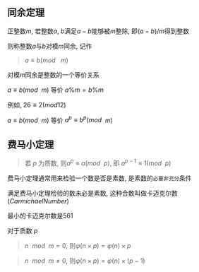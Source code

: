 <!--
 * @Description: 
 * @Version: 1.0
 * @Autor: DaLao
 * @Email: dalao@xxx.com
 * @Date: 2021-01-26 21:24:35
 * @LastEditors: Li Yuanhao
 * @LastEditTime: 2023-03-17 23:44:21
-->

## 同余定理

正整数$m$, 若整数$a$, $b$满足$a-b$能够被$m$整除, 即$(a-b)/m$得到整数

则称整数$a$与$b$对模$m$同余, 记作

> $a≡b(mod$ &nbsp; $m)$

对模$m$同余是整数的一个等价关系

$a≡b(mod$ &nbsp;$m)$ 等价 $a\%m = b\%m$

例如, $26≡2(mod 12)$

$a≡b(mod$ &nbsp;$m)$ 等价 $a^{p}≡b^{p} (mod$ &nbsp;$m)$


## 费马小定理

>若 $p$ 为质数, 则$a^{p}≡a(mod$ &nbsp;$p)$, 即 $a^{p-1}≡1(mod$ &nbsp;$p)$

费马小定理通常用来检验一个数是否是素数, 是素数的`必要非充分`条件

满足费马小定理检验的数未必是素数, 这种合数叫做卡迈克尔数($Carmichael Number$)

最小的卡迈克尔数是$561$

对于质数 $p$  

> $n$&nbsp; $mod$ &nbsp;$m = 0$, 则$\varphi(n \times p) = \varphi(n) \times p$  

> $n$&nbsp; $mod$ &nbsp;$m \ne 0$, 则$\varphi(n \times p) = \varphi(n) \times (p-1)$
